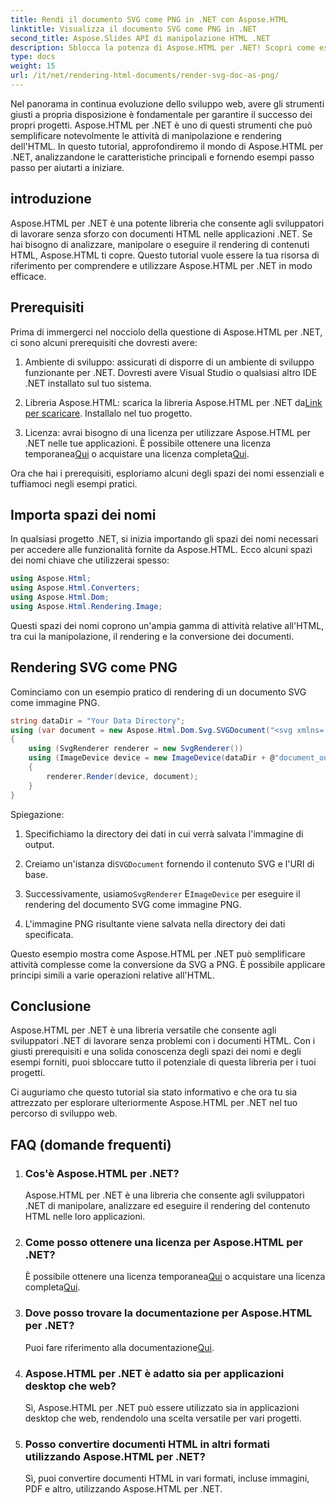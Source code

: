 ```yaml
---
title: Rendi il documento SVG come PNG in .NET con Aspose.HTML
linktitle: Visualizza il documento SVG come PNG in .NET
second_title: Aspose.Slides API di manipolazione HTML .NET
description: Sblocca la potenza di Aspose.HTML per .NET! Scopri come eseguire il rendering di documenti SVG come PNG senza sforzo. Immergiti negli esempi passo passo e nelle domande frequenti. Inizia ora!
type: docs
weight: 15
url: /it/net/rendering-html-documents/render-svg-doc-as-png/
---
```


Nel panorama in continua evoluzione dello sviluppo web, avere gli strumenti giusti a propria disposizione è fondamentale per garantire il successo dei propri progetti. Aspose.HTML per .NET è uno di questi strumenti che può semplificare notevolmente le attività di manipolazione e rendering dell'HTML. In questo tutorial, approfondiremo il mondo di Aspose.HTML per .NET, analizzandone le caratteristiche principali e fornendo esempi passo passo per aiutarti a iniziare.

## introduzione

Aspose.HTML per .NET è una potente libreria che consente agli sviluppatori di lavorare senza sforzo con documenti HTML nelle applicazioni .NET. Se hai bisogno di analizzare, manipolare o eseguire il rendering di contenuti HTML, Aspose.HTML ti copre. Questo tutorial vuole essere la tua risorsa di riferimento per comprendere e utilizzare Aspose.HTML per .NET in modo efficace.

## Prerequisiti

Prima di immergerci nel nocciolo della questione di Aspose.HTML per .NET, ci sono alcuni prerequisiti che dovresti avere:

1. Ambiente di sviluppo: assicurati di disporre di un ambiente di sviluppo funzionante per .NET. Dovresti avere Visual Studio o qualsiasi altro IDE .NET installato sul tuo sistema.

2.  Libreria Aspose.HTML: scarica la libreria Aspose.HTML per .NET da[Link per scaricare](https://releases.aspose.com/html/net/). Installalo nel tuo progetto.

3.  Licenza: avrai bisogno di una licenza per utilizzare Aspose.HTML per .NET nelle tue applicazioni. È possibile ottenere una licenza temporanea[Qui](https://purchase.aspose.com/temporary-license/) o acquistare una licenza completa[Qui](https://purchase.aspose.com/buy).

Ora che hai i prerequisiti, esploriamo alcuni degli spazi dei nomi essenziali e tuffiamoci negli esempi pratici.

## Importa spazi dei nomi

In qualsiasi progetto .NET, si inizia importando gli spazi dei nomi necessari per accedere alle funzionalità fornite da Aspose.HTML. Ecco alcuni spazi dei nomi chiave che utilizzerai spesso:

```csharp
using Aspose.Html;
using Aspose.Html.Converters;
using Aspose.Html.Dom;
using Aspose.Html.Rendering.Image;
```

Questi spazi dei nomi coprono un'ampia gamma di attività relative all'HTML, tra cui la manipolazione, il rendering e la conversione dei documenti.

## Rendering SVG come PNG

Cominciamo con un esempio pratico di rendering di un documento SVG come immagine PNG.

```csharp
string dataDir = "Your Data Directory";
using (var document = new Aspose.Html.Dom.Svg.SVGDocument("<svg xmlns='http://www.w3.org/2000/svg'><circle cx='50' cy='50' r='40'/></svg>", @"c:\work\"))
{
    using (SvgRenderer renderer = new SvgRenderer())
    using (ImageDevice device = new ImageDevice(dataDir + @"document_out.png"))
    {
        renderer.Render(device, document);
    }
}
```

Spiegazione:

1. Specifichiamo la directory dei dati in cui verrà salvata l'immagine di output.

2.  Creiamo un'istanza di`SVGDocument` fornendo il contenuto SVG e l'URI di base.

3.  Successivamente, usiamo`SvgRenderer` E`ImageDevice` per eseguire il rendering del documento SVG come immagine PNG.

4. L'immagine PNG risultante viene salvata nella directory dei dati specificata.

Questo esempio mostra come Aspose.HTML per .NET può semplificare attività complesse come la conversione da SVG a PNG. È possibile applicare principi simili a varie operazioni relative all'HTML.

## Conclusione

Aspose.HTML per .NET è una libreria versatile che consente agli sviluppatori .NET di lavorare senza problemi con i documenti HTML. Con i giusti prerequisiti e una solida conoscenza degli spazi dei nomi e degli esempi forniti, puoi sbloccare tutto il potenziale di questa libreria per i tuoi progetti.

Ci auguriamo che questo tutorial sia stato informativo e che ora tu sia attrezzato per esplorare ulteriormente Aspose.HTML per .NET nel tuo percorso di sviluppo web.

## FAQ (domande frequenti)

1. ### Cos'è Aspose.HTML per .NET?
   Aspose.HTML per .NET è una libreria che consente agli sviluppatori .NET di manipolare, analizzare ed eseguire il rendering del contenuto HTML nelle loro applicazioni.

2. ### Come posso ottenere una licenza per Aspose.HTML per .NET?
    È possibile ottenere una licenza temporanea[Qui](https://purchase.aspose.com/temporary-license/) o acquistare una licenza completa[Qui](https://purchase.aspose.com/buy).

3. ### Dove posso trovare la documentazione per Aspose.HTML per .NET?
    Puoi fare riferimento alla documentazione[Qui](https://reference.aspose.com/html/net/).

4. ### Aspose.HTML per .NET è adatto sia per applicazioni desktop che web?
   Sì, Aspose.HTML per .NET può essere utilizzato sia in applicazioni desktop che web, rendendolo una scelta versatile per vari progetti.

5. ### Posso convertire documenti HTML in altri formati utilizzando Aspose.HTML per .NET?
   Sì, puoi convertire documenti HTML in vari formati, incluse immagini, PDF e altro, utilizzando Aspose.HTML per .NET.
